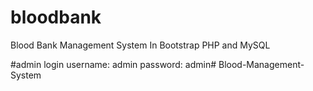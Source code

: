 # bloodbank
Blood Bank Management System In Bootstrap PHP and MySQL 

#admin login
username: admin
password: admin#   B l o o d - M a n a g e m e n t - S y s t e m  
 